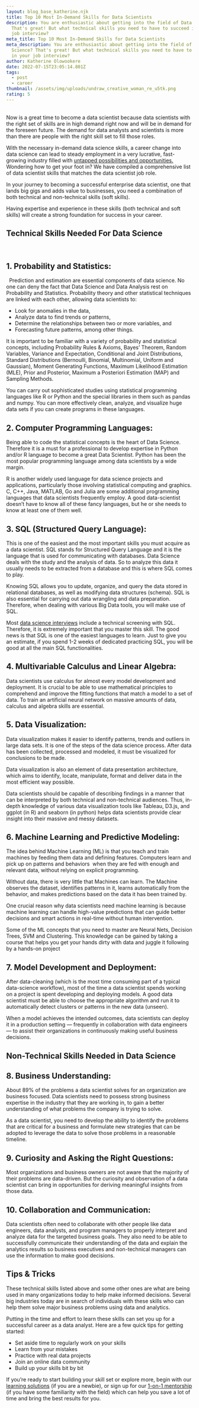 ```yaml
---
layout: blog_base_katherine.njk
title: Top 10 Most In-Demand Skills for Data Scientists
description: You are enthusiastic about getting into the field of Data Science?
  That's great! But what technical skills you need to have to succeed in your
  job interview?
meta_title: Top 10 Most In-Demand Skills for Data Scientists
meta_description: You are enthusiastic about getting into the field of Data
  Science? That's great! But what technical skills you need to have to succeed
  in your job interview?
author: Katherine Olowookere
date: 2022-07-15T23:05:14.801Z
tags:
  - post
  - career
thumbnail: /assets/img/uploads/undraw_creative_woman_re_u5tk.png
rating: 5
---
```

\
Now is a great time to become a data scientist because data scientists with the right set of skills are in high demand right now and will be in demand for the foreseen future. The demand for data analysts and scientists is more than there are people with the right skill set to fill those roles.


With the necessary in-demand data science skills, a career change into data science can lead to steady employment in a very lucrative, fast-growing industry filled with [untapped possibilities and opportunities.](https://saeedmirshekari.com/blog/2022-05-19-the-talent-gap-in-data-science-today-and-tomorrow/) Wondering how to get your foot in? We have compiled a comprehensive list of data scientist skills that matches the data scientist job role.


In your journey to becoming a successful enterprise data scientist, one that lands big gigs and adds value to businesses, you need a combination of both technical and non-technical skills (soft skills).


Having expertise and experience in these skills (both technical and soft skills) will create a strong foundation for success in your career.


<h2> Technical Skills Needed For Data Science </h2>
<br>

<h2> 1. Probability and Statistics:</h2>  
Prediction and estimation are essential components of data science. No one can deny the fact that Data Science and Data Analysis rest on Probability and Statistics. Probability theory and other statistical techniques are linked with each other, allowing data scientists to:


* Look for anomalies in the data,
* Analyze data to find trends or patterns,
* Determine the relationships between two or more variables, and
* Forecasting future patterns, among other things.


It is important to be familiar with a variety of probability and statistical concepts, including Probability Rules & Axioms, Bayes’ Theorem, Random Variables, Variance and Expectation, Conditional and Joint Distributions, Standard Distributions (Bernoulli, Binomial, Multinomial, Uniform and Gaussian), Moment Generating Functions, Maximum Likelihood Estimation (MLE), Prior and Posterior, Maximum a Posteriori Estimation (MAP) and Sampling Methods.  


You can carry out sophisticated studies using statistical programming languages like R or Python and the special libraries in them such as pandas and numpy. You can more effectively clean, analyze, and visualize huge data sets if you can create programs in these languages.


<h2> 2. Computer Programming Languages:</h2>  

Being able to code the statistical concepts is the heart of Data Science. Therefore it is a must for a professional to develop expertise in Python and/or R language to become a great Data Scientist. Python has been the most popular programming language among data scientists by a wide margin. 

R is another widely used language for data science projects and applications, particularly those involving statistical computing and graphics. C, C++, Java, MATLAB, Go and Julia are some additional programming languages that data scientists frequently employ. A good data-scientist doesn’t have to know all of these fancy languages, but he or she needs to know at least one of them well.


<h2>3. SQL (Structured Query Language):</h2> 

This is one of the easiest and the most important skills you must acquire as a data scientist. SQL stands for Structured Query Language and it is the language that is used for communicating with databases. Data Science deals with the study and the analysis of data. So to analyze this data it usually needs to be extracted from a database and this is where SQL comes to play.


Knowing SQL allows you to update, organize, and query the data stored in relational databases, as well as modifying data structures (schema). SQL is also essential for carrying out data wrangling and data preparation. Therefore, when dealing with various Big Data tools, you will make use of SQL.


Most [data science interviews](https://saeedmirshekari.com/blog/2022-06-11-preparing-for-success-in-your-first-data-science-job-interview/) include a technical screening with SQL. Therefore, it is extremely important that you master this skill. The good news is that SQL is one of the easiest languages to learn. Just to give you an estimate, if you spend 1-2 weeks of dedicated practicing SQL, you will be good at all the main SQL functionalities.


<h2> 4. Multivariable Calculus and Linear Algebra:</h2>  

Data scientists use calculus for almost every model development and deployment. It is crucial to be able to use mathematical principles to comprehend and improve the fitting functions that match a model to a set of data. To train an artificial neural network on massive amounts of data, calculus and algebra skills are essential.


<h2> 5. Data Visualization:</h2>  

Data visualization makes it easier to identify patterns, trends and outliers in large data sets. It is one of the steps of the data science process. After data has been collected, processed and modeled, it must be visualized for conclusions to be made. 


Data visualization is also an element of data presentation architecture, which aims to identify, locate, manipulate, format and deliver data in the most efficient way possible.


Data scientists should be capable of describing findings in a manner that can be interpreted by both technical and non-technical audiences. Thus, in-depth knowledge of various data visualization tools like Tableau, D3.js, and ggplot (in R) and seaborn (in python) helps data scientists provide clear insight into their massive and messy datasets.


<h2> 6. Machine Learning and Predictive Modeling:</h2>

The idea behind Machine Learning (ML) is that you teach and train machines by feeding them data and defining features. Computers learn and pick up on patterns and behaviors  when they are fed with enough and relevant data, without relying on explicit programming. 


Without data, there is very little that Machines can learn. The Machine observes the dataset, identifies patterns in it, learns automatically from the behavior, and makes predictions based on the data it has been trained by.


One crucial reason why data scientists need machine learning is because machine learning can handle high-value predictions that can guide better decisions and smart actions in real-time without human intervention.


Some of the ML concepts that you need to master are Neural Nets, Decision Trees, SVM and Clustering. This knowledge can be gained by taking a course that helps you get your hands dirty with data and juggle it following by a hands-on project


<h2> 7. Model Development and Deployment:</h2>  

After data-cleaning (which is the most time consuming part of a typical data-science workflow), most of the time a data scientist spends working on a project is spent developing and deploying models. A good data scientist must be able to choose the appropriate algorithm and run it to automatically detect clusters or patterns in the new data (unseen). 


When a model achieves the intended outcomes, data scientists can deploy it in a production setting — frequently in collaboration with data engineers — to assist their organizations in continuously making useful business decisions.


<h2> Non-Technical Skills Needed in Data Science </h2>


<h2> 8. Business Understanding:</h2> 

About 89% of the problems a data scientist solves for an organization are business focused. Data scientists need to possess strong business expertise in the industry that they are working in, to gain a better understanding of what problems the company is trying to solve. 


As a data scientist, you need to develop the ability to identify the problems that are critical for a business and formulate new strategies that can be adopted to leverage the data to solve those problems in a reasonable timeline.


<h2> 9. Curiosity and Asking the Right Questions: </h2> 

Most organizations and business owners are not aware that the majority of their problems are data-driven. But the curiosity and observation of a data scientist can bring in opportunities for deriving meaningful insights from those data.


<h2> 10. Collaboration and Communication:</h2> 

Data scientists often need to collaborate with other people like data engineers, data analysts, and program managers to properly interpret and analyze data for the targeted business goals. They also need to be able to successfully communicate their understanding of the data and explain the analytics results so business executives and non-technical managers can use the information to make good decisions.


<h2> Tips & Tricks </h2> 


These technical skills listed above and some other ones are what are being used in many organizations today to help make informed decisions. Several big industries today are in search of individuals with these skills who can help them solve major business problems using data and analytics. 


Putting in the time and effort to learn these skills can set you up for a successful career as a data analyst. Here are a few quick tips for getting started:


* Set aside time to regularly work on your skills
* Learn from your mistakes
* Practice with real data projects
* Join an online data community
* Build up your skills bit by bit


If you’re ready to start building your skill set or explore more, begin with our [learning solutions](https://saeedmirshekari.com/data-science-learning-program/) (if you are a newbie), or sign up for our [1-on-1 mentorship](https://saeedmirshekari.com/data-science-one-on-one-mentoring/) (if you have some familiarity with the field) which can help you save a lot of time and bring the best results for you.